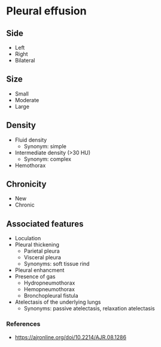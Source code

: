 # Pleural effusion

## Side

- Left
- Right
- Bilateral

## Size

- Small
- Moderate
- Large

## Density

- Fluid density
  - Synonym: simple
- Intermediate density (>30 HU)
  - Synonym: complex
- Hemothorax

## Chronicity

- New
- Chronic

## Associated features

- Loculation
- Pleural thickening
  - Parietal pleura
  - Visceral pleura
  - Synonyms: soft tissue rind
- Pleural enhancment
- Presence of gas
  - Hydropneumothorax
  - Hemopneumothorax
  - Bronchopleural fistula
- Atelectasis of the underlying lungs
  - Synonyms: passive atelectasis, relaxation atelectasis

### References
- https://ajronline.org/doi/10.2214/AJR.08.1286